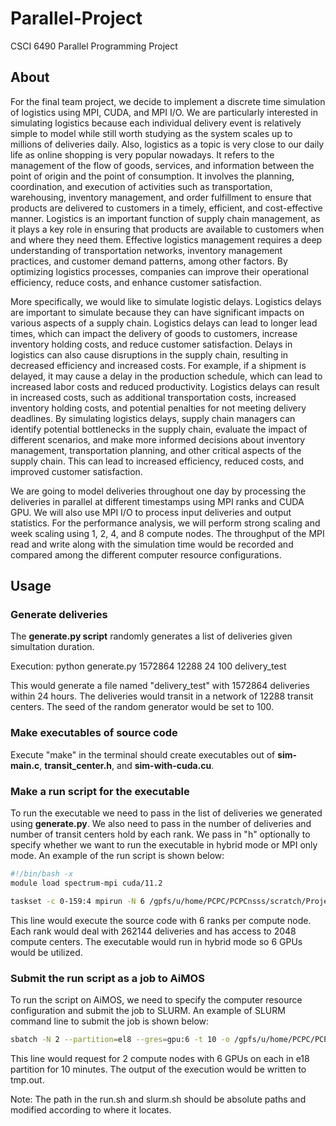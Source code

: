 # Parallel-Project

CSCI 6490 Parallel Programming Project

## About

For the final team project, we decide to implement a discrete time simulation of logistics using MPI, CUDA, and MPI I/O. We are particularly interested in simulating logistics because each individual delivery event is relatively simple to model while still worth studying as the system scales up to millions of deliveries daily. Also, logistics as a topic is very close to our daily life as online shopping is very popular nowadays. It refers to the management of the flow of goods, services, and information between the point of origin and the point of consumption. It involves the planning, coordination, and execution of activities such as transportation, warehousing, inventory management, and order fulfillment to ensure that products are delivered to customers in a timely, efficient, and cost-effective manner. Logistics is an important function of supply chain management, as it plays a key role in ensuring that products are available to customers when and where they need them. Effective logistics management requires a deep understanding of transportation networks, inventory management practices, and customer demand patterns, among other factors. By optimizing logistics processes, companies can improve their operational efficiency, reduce costs, and enhance customer satisfaction.

More specifically, we would like to simulate logistic delays. Logistics delays are important to simulate because they can have significant impacts on various aspects of a supply chain. Logistics delays can lead to longer lead times, which can impact the delivery of goods to customers, increase inventory holding costs, and reduce customer satisfaction. Delays in logistics can also cause disruptions in the supply chain, resulting in decreased efficiency and increased costs. For example, if a shipment is delayed, it may cause a delay in the production schedule, which can lead to increased labor costs and reduced productivity. Logistics delays can result in increased costs, such as additional transportation costs, increased inventory holding costs, and potential penalties for not meeting delivery deadlines. By simulating logistics delays, supply chain managers can identify potential bottlenecks in the supply chain, evaluate the impact of different scenarios, and make more informed decisions about inventory management, transportation planning, and other critical aspects of the supply chain. This can lead to increased efficiency, reduced costs, and improved customer satisfaction.

We are going to model deliveries throughout one day by processing the deliveries in parallel at different timestamps using MPI ranks and CUDA GPU. We will also use MPI I/O to process input deliveries and output statistics. For the performance analysis, we will perform strong scaling and week scaling using 1, 2, 4, and 8 compute nodes. The throughput of the MPI read and write along with the simulation time would be recorded and compared among the different computer resource configurations.

## Usage

### Generate deliveries
The **generate.py script** randomly generates a list of deliveries given simultation duration.

Execution: python generate.py 1572864 12288 24 100 delivery_test 

This would generate a file named "delivery_test" with 1572864 deliveries within 24 hours. The deliveries would transit in a network of 12288 transit centers. The seed of the random generator would be set to 100.

### Make executables of source code

Execute "make" in the terminal should create executables out of **sim-main.c**, **transit_center.h**, and **sim-with-cuda.cu**.

### Make a run script for the executable

To run the executable we need to pass in the list of deliveries we generated using **generate.py**. We also need to pass in the number of deliveries and number of transit centers hold by each rank. We pass in "h" optionally to specify whether we want to run the executable in hybrid mode or MPI only mode. An example of the run script is shown below:

```bash
#!/bin/bash -x
module load spectrum-mpi cuda/11.2

taskset -c 0-159:4 mpirun -N 6 /gpfs/u/home/PCPC/PCPCnsss/scratch/Project/sim-cuda-mpi-exe deliver_test 262144 2048 h
```

This line would execute the source code with 6 ranks per compute node. Each rank would deal with 262144 deliveries and has access to 2048 compute centers. The executable would run in hybrid mode so 6 GPUs would be utilized.

### Submit the run script as a job to AiMOS

To run the script on AiMOS, we need to specify the computer resource configuration and submit the job to SLURM. An example of SLURM command line to submit the job is shown below:

```bash
sbatch -N 2 --partition=el8 --gres=gpu:6 -t 10 -o /gpfs/u/home/PCPC/PCPCnsss/scratch/Project/tmp.out ./run.sh
```

This line would request for 2 compute nodes with 6 GPUs on each  in e18 partition for 10 minutes. The output of the execution would be written to tmp.out.

Note: The path in the run.sh and slurm.sh should be absolute paths and modified according to where it locates. 